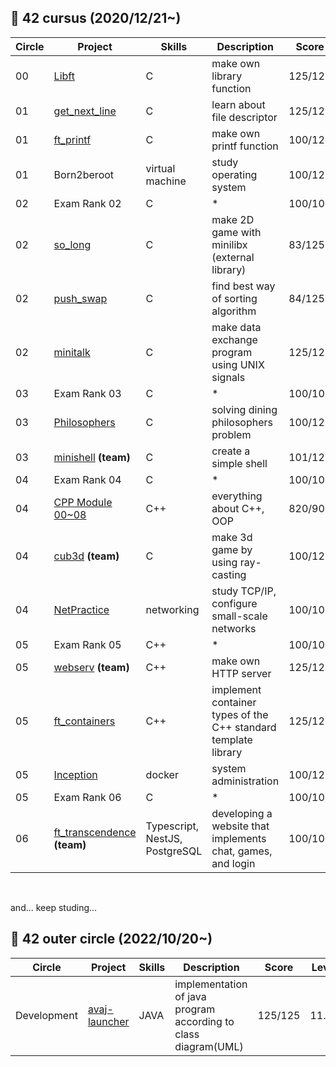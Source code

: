 🌌 42 cursus (2020/12/21~)
---
| Circle | Project | Skills | Description | Score | Level |
| ------ | ------ | ------ | ------ | ------ | ------ |
| 00   | [Libft](https://github.com/niamu01/libft)       |C       |make own library function       |125/125       |1.03       |
| 01   | [get_next_line](https://github.com/niamu01/get_next_line)        |C       | learn about file descriptor       |125/125       |1.50       |
| 01   | [ft_printf](https://github.com/niamu01/ft_printf)        |C        |make own printf function       |100/125       |1.89       |
| 01   | Born2beroot        |virtual machine       |study operating system       |100/125       |2.11       |
| 02   | Exam Rank 02        |C       |*       |100/100       |-|
| 02   | [so_long](https://github.com/niamu01/so_long)        |C       |make 2D game with minilibx (external library)       |83/125       |2.37       |
| 02   | [push_swap](https://github.com/niamu01/push_swap)        |C       |find best way of sorting algorithm       |84/125       |2.87       |
| 02   | [minitalk](https://github.com/niamu01/minitalk)        |C       |make data exchange program using UNIX signals       |125/125       |3,17       |
| 03   | Exam Rank 03        |C       |*       |100/100       |-|
| 03   | [Philosophers](https://github.com/niamu01/philosophers)        |C       |solving dining philosophers problem       |100/125       |3.74       |
| 03   | [minishell](https://github.com/niamu01/minishell) **(team)**       |C       |create a simple shell       |101/125       |4.07       |
| 04   | Exam Rank 04        |C       |*       |100/100       |-|
| 04   | [CPP Module 00~08](https://github.com/niamu01/42cursus/blob/main/cpp-module.md)        |C++       |everything about C++, OOP      |820/900       |4.63       |
| 04   | [cub3d](https://github.com/napaholic/ft_cub3d) **(team)**       |C       |make 3d game by using ray-casting       |100/125       |4.96       |
| 04   | [NetPractice](https://github.com/niamu01/netpractice)        |networking       |study TCP/IP, configure small-scale networks       |100/100       |5.14       |
| 05   | Exam Rank 05        |C++       |*       |100/100       |-|
| 05   | [webserv](https://github.com/nfl1ryxditimo12/webserv) **(team)**        |C++       |make own HTTP server       |125/125       |6.78       |
| 05   | [ft_containers](https://github.com/niamu01/ft_containers)|C++       |implement container types of the C++ standard template library     |125/125       |7.82       |
| 05   | [Inception](https://github.com/niamu01/inception)        |docker       |system administration       |100/125       |8.72       |
| 05   | Exam Rank 06        |C       |*       |100/100       |-|
| 06   | [ft_transcendence](https://github.com/GunGonGamLeeLee/ft_transcendence) **(team)**       |Typescript, NestJS, PostgreSQL       |developing a website that implements chat, games, and login    |100/100       |11.06       |

<br>

and... keep studing...

🚀 42 outer circle (2022/10/20~)
---
| Circle | Project | Skills | Description | Score | Level |
| ------ | ------ | ------ | ------ | ------ | ------ |
| Development   | [avaj-launcher](https://github.com/niamu01/avaj-launcher)       |JAVA       |implementation of java program according to class diagram(UML)       |125/125       |11.34       |
